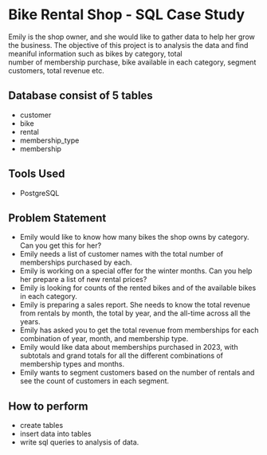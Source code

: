 
# Bike Rental Shop - SQL Case Study
 Emily is the shop owner, and she would like to gather data to help her grow the business. The objective of this project is to analysis the data and find meaniful information such as bikes by category, total   
 number of membership purchase, bike available in each category, segment customers, total revenue etc.

## Database consist of 5 tables
- customer
- bike
- rental
- membership_type
- membership

## Tools Used
- PostgreSQL


## Problem Statement

- Emily would like to know how many bikes the shop owns by category. Can you get this for her?
- Emily needs a list of customer names with the total number of memberships purchased by each.
- Emily is working on a special offer for the winter months. Can you help her prepare a list of new rental prices?
- Emily is looking for counts of the rented bikes and of the available bikes in each category.
- Emily is preparing a sales report. She needs to know the total revenue from rentals by month, the total by year, and the all-time across all the years.
- Emily has asked you to get the total revenue from memberships for each combination of year, month, and membership type.
- Emily would like data about memberships purchased in 2023, with subtotals and grand totals for all the different combinations of membership types and months.
- Emily wants to segment customers based on the number of rentals and see the count of customers in each segment.


## How to perform
- create tables
- insert data into tables
- write sql queries to analysis of data.







  
  


